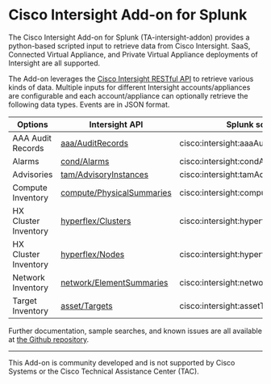 # Cisco Intersight Add-on for Splunk

The Cisco Intersight Add-on for Splunk (TA-intersight-addon) provides a python-based scripted input to retrieve data from Cisco Intersight. SaaS, Connected Virtual Appliance, and Private Virtual Appliance deployments of Intersight are all supported.

The Add-on leverages the [Cisco Intersight RESTful API](https://intersight.com/apidocs/introduction/overview/) to retrieve various kinds of data. Multiple inputs for different Intersight accounts/appliances are configurable and each account/appliance can optionally retrieve the following data types. Events are in JSON format.

| Options | Intersight API | Splunk sourcetype |
| --- | --- | --- |
| AAA Audit Records | [aaa/AuditRecords][1] | cisco:intersight:aaaAuditRecords |
| Alarms | [cond/Alarms][2] | cisco:intersight:condAlarms |
| Advisories | [tam/AdvisoryInstances][3] | cisco:intersight:tamAdvisoryInstances |
| Compute Inventory | [compute/PhysicalSummaries][4] | cisco:intersight:computePhysicalSummaries |
| HX Cluster Inventory | [hyperflex/Clusters][5] | cisco:intersight:hyperflexClusters |
| HX Cluster Inventory | [hyperflex/Nodes][8] | cisco:intersight:hyperflexNodes |
| Network Inventory | [network/ElementSummaries][6] | cisco:intersight:networkElementSummaries |
| Target Inventory | [asset/Targets][7] | cisco:intersight:assetTargets |

[1]: https://intersight.com/apidocs/apirefs/api/v1/aaa/AuditRecords/model/
[2]: https://intersight.com/apidocs/apirefs/api/v1/cond/Alarms/model/
[3]: https://intersight.com/apidocs/apirefs/api/v1/tam/AdvisoryInstances/model/
[4]: https://intersight.com/apidocs/apirefs/api/v1/compute/PhysicalSummaries/model/
[5]: https://intersight.com/apidocs/apirefs/api/v1/hyperflex/Clusters/model/
[6]: https://intersight.com/apidocs/apirefs/api/v1/network/ElementSummaries/model/
[7]: https://intersight.com/apidocs/apirefs/api/v1/asset/Targets/model/
[8]: https://intersight.com/apidocs/apirefs/api/v1/hyperflex/Nodes/model/

Further documentation, sample searches, and known issues are all available at [the Github repository](https://github.com/jerewill-cisco/intersight-splunk-addon). 

---
This Add-on is community developed and is not supported by Cisco Systems or the Cisco Technical Assistance Center (TAC).

